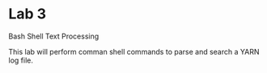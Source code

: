 # Lab 3

Bash Shell Text Processing

This lab will perform comman shell commands to parse and search a YARN log file.